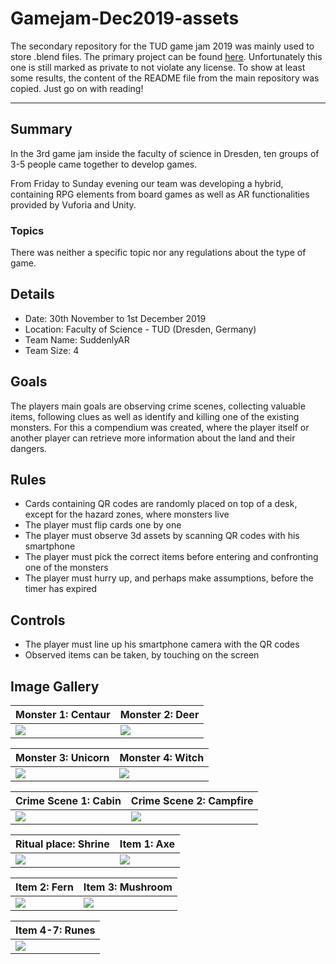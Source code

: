# Gamejam-Dec2019-assets

The secondary repository for the TUD game jam 2019 was mainly used to store .blend files.
The primary project can be found [here](https://github.com/ChristianK-TUD/Gamejam-Dec2019).
Unfortunately this one is still marked as private to not violate any license.
To show at least some results, the content of the README file from the main repository was copied. Just go on with reading!

<hr>

## Summary

In the 3rd game jam inside the faculty of science in Dresden, ten groups of 3-5 people came together to develop games.

From Friday to Sunday evening our team was developing a hybrid, containing RPG elements from board games as well as AR functionalities provided by Vuforia and Unity.

### Topics

There was neither a specific topic nor any regulations about the type of game.

## Details

- Date: 30th November to 1st December 2019
- Location: Faculty of Science - TUD (Dresden, Germany)
- Team Name: SuddenlyAR
- Team Size: 4

## Goals

The players main goals are observing crime scenes, collecting valuable items, following clues as well as identify and killing one of the existing monsters. For this a compendium was created, where the player itself or another player can retrieve more information about the land and their dangers.

## Rules

- Cards containing QR codes are randomly placed on top of a desk, except for the hazard zones, where monsters live
- The player must flip cards one by one
- The player must observe 3d assets by scanning QR codes with his smartphone
- The player must pick the correct items before entering and confronting one of the monsters
- The player must hurry up, and perhaps make assumptions, before the timer has expired

## Controls

- The player must line up his smartphone camera with the QR codes
- Observed items can be taken, by touching on the screen

## Image Gallery

| Monster 1: Centaur | Monster 2: Deer         |
|----------------|-----------------------------|
| ![](./resources/renderings/centaur.png) | ![](./resources/renderings/deer.png) |

| Monster 3: Unicorn | Monster 4: Witch        |
|----------------|-----------------------------|
| ![](./resources/renderings/unicorn.png) | ![](./resources/renderings/witch.png) |

| Crime Scene 1: Cabin | Crime Scene 2: Campfire |
|----------|--------------------------|
| ![](./resources/renderings/cabin.png) |  ![](./resources/renderings/campfire.png) |

| Ritual place: Shrine | Item 1: Axe | 
|----------------|---------------------------------|
| ![](./resources/renderings/shrine.png)          | ![](./resources/renderings/axe.png) |

| Item 2: Fern | Item 3: Mushroom | 
|----------------|---------------------------------|
| ![](./resources/renderings/fern.png)          | ![](./resources/renderings/mushroom.png) |

| Item 4-7: Runes |
|--------------------------------|
| ![](./resources/renderings/runes.png) | 
